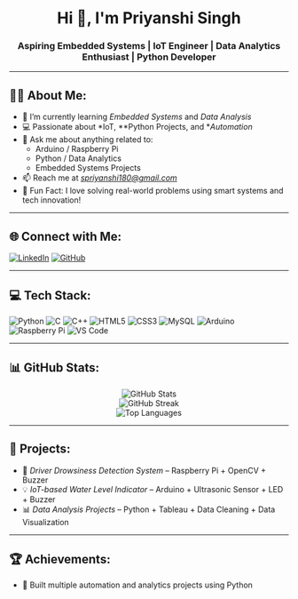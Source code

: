 <h1 align="center">Hi 👋, I'm Priyanshi Singh</h1>
<h3 align="center">Aspiring Embedded Systems | IoT Engineer | Data Analytics Enthusiast | Python Developer</h3>

---

## 👩‍💻 About Me:

- 🌱 I’m currently learning *Embedded Systems* and *Data Analysis*
- 💻 Passionate about *IoT, **Python Projects, and **Automation*
- 💬 Ask me about anything related to:  
  - Arduino / Raspberry Pi  
  - Python / Data Analytics  
  - Embedded Systems Projects  
- 📫 Reach me at *spriyanshi180@gmail.com*
- 🎯 Fun Fact: I love solving real-world problems using smart systems and tech innovation!

---

## 🌐 Connect with Me:
[![LinkedIn](https://img.shields.io/badge/LinkedIn-blue?style=for-the-badge&logo=linkedin)](https://www.linkedin.com/in/spriyanshi180)
[![GitHub](https://img.shields.io/badge/GitHub-black?style=for-the-badge&logo=github)](https://github.com/spriyanshi180)

---

## 💻 Tech Stack:
![Python](https://img.shields.io/badge/Python-3776AB.svg?style=for-the-badge&logo=python&logoColor=white)
![C](https://img.shields.io/badge/C-00599C.svg?style=for-the-badge&logo=c&logoColor=white)
![C++](https://img.shields.io/badge/C++-blue.svg?style=for-the-badge&logo=c%2B%2B&logoColor=white)
![HTML5](https://img.shields.io/badge/HTML5-E34F26.svg?style=for-the-badge&logo=html5&logoColor=white)
![CSS3](https://img.shields.io/badge/CSS3-1572B6.svg?style=for-the-badge&logo=css3&logoColor=white)
![MySQL](https://img.shields.io/badge/MySQL-00758F.svg?style=for-the-badge&logo=mysql&logoColor=white)
![Arduino](https://img.shields.io/badge/Arduino-00979D.svg?style=for-the-badge&logo=arduino&logoColor=white)
![Raspberry Pi](https://img.shields.io/badge/Raspberry%20Pi-C51A4A.svg?style=for-the-badge&logo=raspberrypi&logoColor=white)
![VS Code](https://img.shields.io/badge/VS_Code-007ACC?style=for-the-badge&logo=visual-studio-code&logoColor=white)

---

## 📊 GitHub Stats:
<div align="center">
  <img src="https://github-readme-stats.vercel.app/api?username=spriyanshi180&theme=radical&show_icons=true&count_private=true" alt="GitHub Stats" />
  <br/>
  <img src="https://github-readme-streak-stats.herokuapp.com/?user=spriyanshi180&theme=radical" alt="GitHub Streak" />
  <br/>
  <img src="https://github-readme-stats.vercel.app/api/top-langs/?username=spriyanshi180&layout=compact&theme=radical" alt="Top Languages" />
</div>

---

## 🚀 Projects:
- 🔭 *Driver Drowsiness Detection System* – Raspberry Pi + OpenCV + Buzzer
- 💡 *IoT-based Water Level Indicator* – Arduino + Ultrasonic Sensor + LED + Buzzer
- 📊 *Data Analysis Projects* – Python + Tableau + Data Cleaning + Data Visualization

---

## 🏆 Achievements:
- 🧠 Built multiple automation and analytics projects using Python
